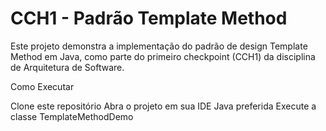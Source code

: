 #  CCH1 - Padrão Template Method

Este projeto demonstra a implementação do padrão de design Template Method em Java, como parte do primeiro checkpoint (CCH1) da disciplina de Arquitetura de Software.

Como Executar

Clone este repositório
Abra o projeto em sua IDE Java preferida
Execute a classe TemplateMethodDemo

